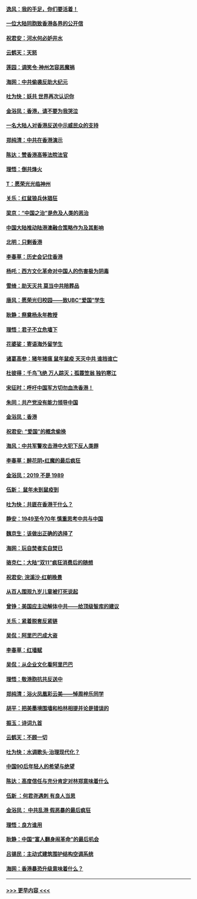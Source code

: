 #### [逸风：我的手足，你们要活着！](../pages/nsc993/n11676352.md?t=11241622) 
#### [一位大陆同胞致香港各界的公开信](../pages/nsc993/n11675761.md?t=11241622) 
#### [祝君安：河水何必妒井水](../pages/nsc993/n11675746.md?t=11241622) 
#### [云鹤天：天怒](../pages/nsc993/n11675718.md?t=11241622) 
#### [莲园：调笑令‧神州怎容恶魔祸](../pages/nsc993/n11675648.md?t=11241622) 
#### [海网：中共偷袭反助大纪元](../pages/nsc993/n11673515.md?t=11241622) 
#### [吐为快：妖共 世界再次认识你](../pages/nsc993/n11673506.md?t=11241622) 
#### [金浴凤：香港，请不要为我哭泣](../pages/nsc993/n11673248.md?t=11241622) 
#### [一名大陆人对香港反送中示威民众的支持](../pages/nsc993/n11672615.md?t=11241622) 
#### [郑纯清：中共在香港演示](../pages/nsc993/n11670539.md?t=11241622) 
#### [陈达：赞香港高等法院法官](../pages/nsc993/n11669542.md?t=11241622) 
#### [理悟：倒共烽火](../pages/nsc993/n11668844.md?t=11241622) 
#### [T：愿荣光光临神州](../pages/nsc993/n11668421.md?t=11241622) 
#### [关乐：红鼠狼兵休猖狂](../pages/nsc993/n11668378.md?t=11241622) 
#### [梁京：“中国之治”是危及人类的恶治](../pages/nsc993/n11668328.md?t=11241622) 
#### [中国大陆推动陆港澳融合策略作为及其影响](../pages/nsc993/n11668157.md?t=11241622) 
#### [北明：只剩香港](../pages/nsc993/n11668002.md?t=11241622) 
#### [李春草：历史会记住香港](../pages/nsc993/n11667927.md?t=11241622) 
#### [杨吒：西方文化革命对中国人的伤害极为阴毒](../pages/nsc993/n11664521.md?t=11241622) 
#### [雪绮：助天灭共 莫当中共陪葬品](../pages/nsc993/n11662650.md?t=11241622) 
#### [唐风：愿荣光归校园——致UBC“爱国”学生](../pages/nsc993/n11662194.md?t=11241622) 
#### [耿静：祭奠杨永年教授](../pages/nsc993/n11662514.md?t=11241622) 
#### [理悟：君子不立危墙下](../pages/nsc993/n11662172.md?t=11241622) 
#### [花婆娑：寄语海外留学生](../pages/nsc993/n11662121.md?t=11241622) 
#### [诸葛高参：猪年猪瘟 鼠年鼠疫 天灭中共 谁挡谁亡](../pages/nsc993/n11661980.md?t=11241622) 
#### [杜彼得：千鸟飞绝 万人踪灭；孤蓑笠翁 独钓寒江](../pages/nsc993/n11661170.md?t=11241622) 
#### [宋征时：呼吁中国军方切勿血洗香港！](../pages/nsc993/n11415318.md?t=11241622) 
#### [朱同：共产党没有能力领导中国](../pages/nsc993/n11660421.md?t=11241622) 
#### [金浴凤：香港](../pages/nsc993/n11660419.md?t=11241622) 
#### [祝君安: “爱国”的概念偷换](../pages/nsc993/n11659706.md?t=11241622) 
#### [海风：中共军警攻击港中大犯下反人类罪](../pages/nsc993/n11659632.md?t=11241622) 
#### [李春草：醉花阴•红魔的最后疯狂](../pages/nsc993/n11659287.md?t=11241622) 
#### [金浴凤：2019 不是 1989](../pages/nsc993/n11657663.md?t=11241622) 
#### [伍新： 鼠年未到鼠疫到](../pages/nsc993/n11655098.md?t=11241622) 
#### [吐为快：共匪在香港干什么？](../pages/nsc993/n11654891.md?t=11241622) 
#### [静安：1949至今70年 慎重思考中共与中国](../pages/nsc993/n11651244.md?t=11241622) 
#### [魏京生：该做出正确的选择了](../pages/nsc993/n11653084.md?t=11241622) 
#### [海网：玩自焚者实自焚已](../pages/nsc993/n11652423.md?t=11241622) 
#### [骆克仁：大陆“双11”疯狂消费后的随想](../pages/nsc993/n11652305.md?t=11241622) 
#### [祝君安: 浣溪沙·红朝晚景](../pages/nsc993/n11652258.md?t=11241622) 
#### [从百人围观九岁儿童被打死说起](../pages/nsc993/n11651030.md?t=11241622) 
#### [曾铮：美国应主动解体中共——给顶级智库的建议](../pages/nsc993/n11649888.md?t=11241622) 
#### [关乐：紧着脱套反紧链](../pages/nsc993/n11649069.md?t=11241622) 
#### [吴侃：阿里巴巴成大盗](../pages/nsc993/n11645523.md?t=11241622) 
#### [李春草：红墙赋](../pages/nsc993/n11646389.md?t=11241622) 
#### [吴侃：从企业文化看阿里巴巴](../pages/nsc993/n11645476.md?t=11241622) 
#### [理悟：敬港胞抗共反送中](../pages/nsc993/n11645466.md?t=11241622) 
#### [郑纯清：浴火凤凰彩云美——悼周梓乐同学](../pages/nsc993/n11645155.md?t=11241622) 
#### [胡平：把美墨境围墙和柏林相提并论是错误的](../pages/nsc993/n11645134.md?t=11241622) 
#### [振玉：诗词九首](../pages/nsc993/n11644081.md?t=11241622) 
#### [云鹤天：不顾一切](../pages/nsc993/n11643508.md?t=11241622) 
#### [吐为快：水调歌头·治理现代化？](../pages/nsc993/n11643485.md?t=11241622) 
#### [中国90后年轻人的希望与绝望](../pages/nsc993/n11642317.md?t=11241622) 
#### [陈达：高度信任与充分肯定对林郑意味着什么](../pages/nsc993/n11641441.md?t=11241622) 
#### [伍新 ：何君尧遇刺 有良人当思](../pages/nsc993/n11641503.md?t=11241622) 
#### [金浴凤： 中共乱港  假恶暴的最后疯狂](../pages/nsc993/n11641495.md?t=11241622) 
#### [理悟：良方谁用](../pages/nsc993/n11641463.md?t=11241622) 
#### [耿静：中国“富人翻身闹革命”的最后机会](../pages/nsc993/n11640655.md?t=11241622) 
#### [吕锡民：主动式建筑围护结构空调系统](../pages/nsc993/n11640168.md?t=11241622) 
#### [海网：香港暴恐升级意味着什么？](../pages/nsc993/n11635904.md?t=11241622) 

----
#### [ >>> 更早内容 <<< ](../indexes/nsc993-earlier.md)
